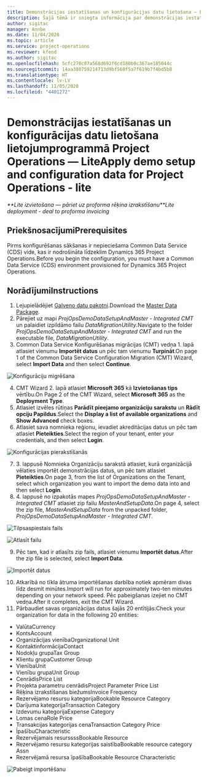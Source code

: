 ```yaml
---
title: Demonstrācijas iestatīšanas un konfigurācijas datu lietošana — Lite
description: Šajā tēmā ir sniegta informācija par demonstrācijas iestatīšanas un konfigurācijas datu lietošanu programmai Project Operations.
author: sigitac
manager: Annbe
ms.date: 11/04/2020
ms.topic: article
ms.service: project-operations
ms.reviewer: kfend
ms.author: sigitac
ms.openlocfilehash: 5cfc270c07a568d692f6cd180b9c367ae185044c
ms.sourcegitcommit: 14aa380759214713d9bf560f5a7f619b7f4bd5b8
ms.translationtype: HT
ms.contentlocale: lv-LV
ms.lasthandoff: 11/05/2020
ms.locfileid: "4401272"
---
```

# <a name="apply-demo-setup-and-configuration-data-for-project-operations---lite"></a><span data-ttu-id="3ad5b-103">Demonstrācijas iestatīšanas un konfigurācijas datu lietošana lietojumprogrammā Project Operations — Lite</span><span class="sxs-lookup"><span data-stu-id="3ad5b-103">Apply demo setup and configuration data for Project Operations - lite</span></span> 

<span data-ttu-id="3ad5b-104">_\*\*Lite izvietošana — pāriet uz proforma rēķina izrakstīšanu_</span><span class="sxs-lookup"><span data-stu-id="3ad5b-104">_\*\*Lite deployment - deal to proforma invoicing_</span></span>

## <a name="prerequisites"></a><span data-ttu-id="3ad5b-105">Priekšnosacījumi</span><span class="sxs-lookup"><span data-stu-id="3ad5b-105">Prerequisites</span></span>

<span data-ttu-id="3ad5b-106">Pirms konfigurēšanas sākšanas ir nepieciešama Common Data Service (CDS) vide, kas ir nodrošināta līdzeklim Dynamics 365 Project Operations.</span><span class="sxs-lookup"><span data-stu-id="3ad5b-106">Before you begin the configuration, you must have a Common Data Service (CDS) environment provisioned for Dynamics 365 Project Operations.</span></span>


## <a name="instructions"></a><span data-ttu-id="3ad5b-107">Norādījumi</span><span class="sxs-lookup"><span data-stu-id="3ad5b-107">Instructions</span></span>

1. <span data-ttu-id="3ad5b-108">Lejupielādējiet [Galveno datu pakotni](https://download.microsoft.com/download/3/4/1/341bf279-a64f-4baa-af31-ce624859b518/ProjOpsSampleSetupData%20-%20CE%20only%20CMT.zip).</span><span class="sxs-lookup"><span data-stu-id="3ad5b-108">Download the [Master Data Package](https://download.microsoft.com/download/3/4/1/341bf279-a64f-4baa-af31-ce624859b518/ProjOpsSampleSetupData%20-%20CE%20only%20CMT.zip).</span></span> 
2. <span data-ttu-id="3ad5b-109">Pārejiet uz mapi *ProjOpsDemoDataSetupAndMaster - Integrated CMT* un palaidiet izpildāmo failu *DataMigrationUtility*.</span><span class="sxs-lookup"><span data-stu-id="3ad5b-109">Navigate to the folder *ProjOpsDemoDataSetupAndMaster - Integrated CMT* and run the executable file, *DataMigrationUtility*.</span></span>
3. <span data-ttu-id="3ad5b-110">Common Data Service Konfigurēšanas migrācijas (CMT) vedņa 1. lapā atlasiet vienumu **Importēt datus** un pēc tam vienumu **Turpināt**.</span><span class="sxs-lookup"><span data-stu-id="3ad5b-110">On page 1 of the Common Data Service Configuration Migration (CMT) Wizard, select **Import Data** and then select **Continue**.</span></span>

![Konfigurāciju migrēšana](./media/1ConfigurationMigration.png)

4. <span data-ttu-id="3ad5b-112">CMT Wizard 2. lapā atlasiet **Microsoft 365** kā **Izvietošanas tips** vērtību.</span><span class="sxs-lookup"><span data-stu-id="3ad5b-112">On Page 2 of the CMT Wizard, select **Microsoft 365** as the **Deployment Type**.</span></span>
5. <span data-ttu-id="3ad5b-113">Atlasiet izvēles rūtiņas **Parādīt pieejamo organizāciju sarakstu** un **Rādīt opciju Papildus**.</span><span class="sxs-lookup"><span data-stu-id="3ad5b-113">Select the **Display a list of available organizations** and **Show Advanced** check boxes.</span></span>
6. <span data-ttu-id="3ad5b-114">Atlasiet sava nomnieka reģionu, ievadiet akreditācijas datus un pēc tam atlasiet **Pieteikties**.</span><span class="sxs-lookup"><span data-stu-id="3ad5b-114">Select the region of your tenant, enter your credentials, and then select **Login**.</span></span>

![Konfigurācijas pierakstīšanās](./media/2ConfigurationSignin.png)

7. <span data-ttu-id="3ad5b-116">3. lappusē Nomnieka Organizāciju sarakstā atlasiet, kurā organizācijā vēlaties importēt demonstrācijas datus, un pēc tam atlasiet **Pieteikties**.</span><span class="sxs-lookup"><span data-stu-id="3ad5b-116">On page 3, from the list of Organizations on the Tenant, select which organization you want to import the demo data into and then select **Login**.</span></span>
8. <span data-ttu-id="3ad5b-117">4. lappusē no izpakotās mapes *ProjOpsDemoDataSetupAndMaster - Integrated CMT* atlasiet zip failu *MasterAndSetupData*.</span><span class="sxs-lookup"><span data-stu-id="3ad5b-117">On page 4, select the zip file, *MasterAndSetupData* from the unpacked folder, *ProjOpsDemoDataSetupAndMaster - Integrated CMT*.</span></span>

![Tilpsaspiestais fails](./media/3ZipFile.png)

![Atlasīt failu](./media/4SelectAFile.png)

9. <span data-ttu-id="3ad5b-120">Pēc tam, kad ir atlasīts zip fails, atlasiet vienumu **Importēt datus**.</span><span class="sxs-lookup"><span data-stu-id="3ad5b-120">After the zip file is selected, select **Import Data**.</span></span>

![Importēt datus](./media/5ImportData.png)

10. <span data-ttu-id="3ad5b-122">Atkarībā no tīkla ātruma importēšanas darbība notiek apmēram divas līdz desmit minūtes.</span><span class="sxs-lookup"><span data-stu-id="3ad5b-122">Import will run for approximately two-ten minutes depending on your network speed.</span></span> <span data-ttu-id="3ad5b-123">Pēc pabeigšanas izejiet no CMT vedņa.</span><span class="sxs-lookup"><span data-stu-id="3ad5b-123">After it completes, exit the CMT Wizard.</span></span> 
11. <span data-ttu-id="3ad5b-124">Pārbaudiet savas organizācijas datus šajās 20 entītijās:</span><span class="sxs-lookup"><span data-stu-id="3ad5b-124">Check your organization for data in the following 20 entities:</span></span>

-   <span data-ttu-id="3ad5b-125">Valūta</span><span class="sxs-lookup"><span data-stu-id="3ad5b-125">Currency</span></span>
-   <span data-ttu-id="3ad5b-126">Konts</span><span class="sxs-lookup"><span data-stu-id="3ad5b-126">Account</span></span>
-   <span data-ttu-id="3ad5b-127">Organizācijas vienība</span><span class="sxs-lookup"><span data-stu-id="3ad5b-127">Organizational Unit</span></span>
-   <span data-ttu-id="3ad5b-128">Kontaktinformācija</span><span class="sxs-lookup"><span data-stu-id="3ad5b-128">Contact</span></span>
-   <span data-ttu-id="3ad5b-129">Nodokļu grupa</span><span class="sxs-lookup"><span data-stu-id="3ad5b-129">Tax Group</span></span>
-   <span data-ttu-id="3ad5b-130">Klientu grupa</span><span class="sxs-lookup"><span data-stu-id="3ad5b-130">Customer Group</span></span>
-   <span data-ttu-id="3ad5b-131">Vienība</span><span class="sxs-lookup"><span data-stu-id="3ad5b-131">Unit</span></span>
-   <span data-ttu-id="3ad5b-132">Vienību grupa</span><span class="sxs-lookup"><span data-stu-id="3ad5b-132">Unit Group</span></span>
-   <span data-ttu-id="3ad5b-133">Cenrādis</span><span class="sxs-lookup"><span data-stu-id="3ad5b-133">Price List</span></span>
-   <span data-ttu-id="3ad5b-134">Projekta parametru cenrādis</span><span class="sxs-lookup"><span data-stu-id="3ad5b-134">Project Parameter Price List</span></span> 
-   <span data-ttu-id="3ad5b-135">Rēķina izrakstīšanas biežums</span><span class="sxs-lookup"><span data-stu-id="3ad5b-135">Invoice Frequency</span></span>
-   <span data-ttu-id="3ad5b-136">Rezervējamo resursu kategorija</span><span class="sxs-lookup"><span data-stu-id="3ad5b-136">Bookable Resource Category</span></span>
-   <span data-ttu-id="3ad5b-137">Darījuma kategorija</span><span class="sxs-lookup"><span data-stu-id="3ad5b-137">Transaction Category</span></span>
-   <span data-ttu-id="3ad5b-138">Izdevumu kategorija</span><span class="sxs-lookup"><span data-stu-id="3ad5b-138">Expense Category</span></span>
-   <span data-ttu-id="3ad5b-139">Lomas cena</span><span class="sxs-lookup"><span data-stu-id="3ad5b-139">Role Price</span></span>
-   <span data-ttu-id="3ad5b-140">Transakcijas kategorijas cena</span><span class="sxs-lookup"><span data-stu-id="3ad5b-140">Transaction Category Price</span></span>
-   <span data-ttu-id="3ad5b-141">Īpašību</span><span class="sxs-lookup"><span data-stu-id="3ad5b-141">Characteristic</span></span>
-   <span data-ttu-id="3ad5b-142">Rezervējamais resurssss</span><span class="sxs-lookup"><span data-stu-id="3ad5b-142">Bookable Resource</span></span>
-   <span data-ttu-id="3ad5b-143">Rezervējamo resursu kategorijas saistība</span><span class="sxs-lookup"><span data-stu-id="3ad5b-143">Bookable resource category Assn</span></span>
-   <span data-ttu-id="3ad5b-144">Rezervējamā resursa īpašība</span><span class="sxs-lookup"><span data-stu-id="3ad5b-144">Bookable Resource Characteristic</span></span>

![Pabeigt importēšanu](./media/6CompleteImport.png)

